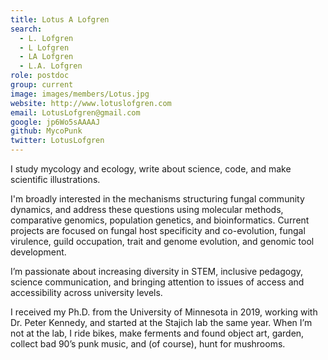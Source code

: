 ```yaml
---
title: Lotus A Lofgren
search:
  - L. Lofgren
  - L Lofgren
  - LA Lofgren
  - L.A. Lofgren
role: postdoc
group: current
image: images/members/Lotus.jpg
website: http://www.lotuslofgren.com
email: LotusLofgren@gmail.com
google: jp6Wo5sAAAAJ
github: MycoPunk
twitter: LotusLofgren
---
```


I study mycology and ecology, write about science, code, and make scientific illustrations.


I'm broadly interested in the mechanisms structuring fungal community dynamics, and address these questions using molecular methods, comparative genomics, population genetics, and bioinformatics. Current projects are focused on fungal host specificity and co-evolution, fungal virulence, guild occupation, trait and genome evolution, and genomic tool development. 


I’m passionate about increasing diversity in STEM, inclusive pedagogy, science communication, and bringing attention to issues of access and accessibility across university levels. 


I received my Ph.D. from the University of Minnesota in 2019, working with Dr. Peter Kennedy, and started at the Stajich lab the same year. When I’m not at the lab, I ride bikes, make ferments and found object art, garden, collect bad 90’s punk music, and (of course), hunt for mushrooms. 
